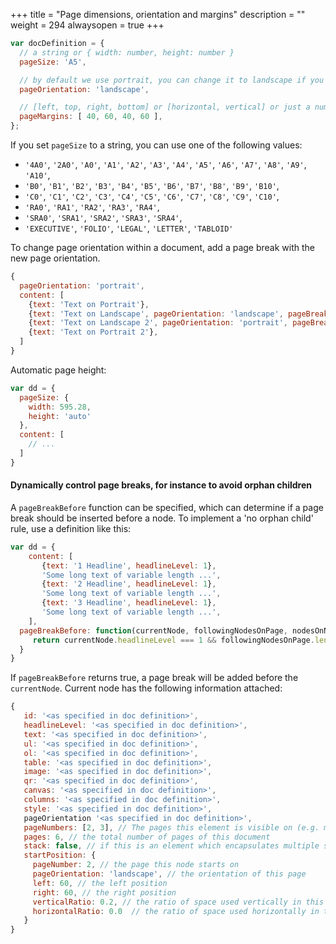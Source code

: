+++
title = "Page dimensions, orientation and margins"
description = ""
weight = 294
alwaysopen = true
+++


```js
var docDefinition = {
  // a string or { width: number, height: number }
  pageSize: 'A5',

  // by default we use portrait, you can change it to landscape if you wish
  pageOrientation: 'landscape',

  // [left, top, right, bottom] or [horizontal, vertical] or just a number for equal margins
  pageMargins: [ 40, 60, 40, 60 ],
};
```

If you set `pageSize` to a string, you can use one of the following values:

* `'4A0'`, `'2A0'`, `'A0'`, `'A1'`, `'A2'`, `'A3'`, `'A4'`, `'A5'`, `'A6'`, `'A7'`, `'A8'`, `'A9'`, `'A10'`,
* `'B0'`, `'B1'`, `'B2'`, `'B3'`, `'B4'`, `'B5'`, `'B6'`, `'B7'`, `'B8'`, `'B9'`, `'B10'`,
* `'C0'`, `'C1'`, `'C2'`, `'C3'`, `'C4'`, `'C5'`, `'C6'`, `'C7'`, `'C8'`, `'C9'`, `'C10'`,
* `'RA0'`, `'RA1'`, `'RA2'`, `'RA3'`, `'RA4'`,
* `'SRA0'`, `'SRA1'`, `'SRA2'`, `'SRA3'`, `'SRA4'`,
* `'EXECUTIVE'`, `'FOLIO'`, `'LEGAL'`, `'LETTER'`, `'TABLOID'`

To change page orientation within a document, add a page break with the new page orientation.

```js
{
  pageOrientation: 'portrait',
  content: [
    {text: 'Text on Portrait'},
    {text: 'Text on Landscape', pageOrientation: 'landscape', pageBreak: 'before'},
    {text: 'Text on Landscape 2', pageOrientation: 'portrait', pageBreak: 'after'},
    {text: 'Text on Portrait 2'},
  ]
}
```

Automatic page height:

```js
var dd = {
  pageSize: {
    width: 595.28,
    height: 'auto'
  },
  content: [
    // ...
  ]
}
```


#### Dynamically control page breaks, for instance to avoid orphan children

A `pageBreakBefore` function can be specified, which can determine if a page break should be inserted before a node. To implement a 'no orphan child' rule, use a definition like this:

``` javascript
var dd = {
    content: [
       {text: '1 Headline', headlineLevel: 1},
       'Some long text of variable length ...',
       {text: '2 Headline', headlineLevel: 1},
       'Some long text of variable length ...',
       {text: '3 Headline', headlineLevel: 1},
       'Some long text of variable length ...',
    ],
  pageBreakBefore: function(currentNode, followingNodesOnPage, nodesOnNextPage, previousNodesOnPage) {
     return currentNode.headlineLevel === 1 && followingNodesOnPage.length === 0;
  }
}
```

If `pageBreakBefore` returns true, a page break will be added before the `currentNode`. Current node has the following information attached:

``` javascript
{
   id: '<as specified in doc definition>',
   headlineLevel: '<as specified in doc definition>',
   text: '<as specified in doc definition>',
   ul: '<as specified in doc definition>',
   ol: '<as specified in doc definition>',
   table: '<as specified in doc definition>',
   image: '<as specified in doc definition>',
   qr: '<as specified in doc definition>',
   canvas: '<as specified in doc definition>',
   columns: '<as specified in doc definition>',
   style: '<as specified in doc definition>',
   pageOrientation '<as specified in doc definition>',
   pageNumbers: [2, 3], // The pages this element is visible on (e.g. multi-line text could be on more than one page)
   pages: 6, // the total number of pages of this document
   stack: false, // if this is an element which encapsulates multiple sub-objects
   startPosition: {
     pageNumber: 2, // the page this node starts on
     pageOrientation: 'landscape', // the orientation of this page
     left: 60, // the left position
     right: 60, // the right position
     verticalRatio: 0.2, // the ratio of space used vertically in this document (excluding margins)
     horizontalRatio: 0.0  // the ratio of space used horizontally in this document (excluding margins)
   }
}
```